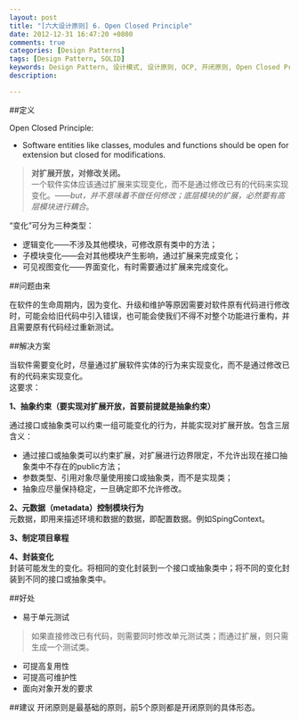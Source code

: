 ```yaml
---
layout: post
title: "[六大设计原则] 6. Open Closed Principle"
date: 2012-12-31 16:47:20 +0800
comments: true
categories: [Design Patterns]
tags: [Design Pattern, SOLID] 
keywords: Design Pattern, 设计模式, 设计原则, OCP, 开闭原则, Open Closed Principle   
description: 

---
```

##定义

Open Closed Principle:  

- Software entities like classes, modules and functions should be open for extension but closed for modifications.  
> **对扩展开放，对修改关闭。**    
> 一个软件实体应该通过扩展来实现变化，而不是通过修改已有的代码来实现变化。*——but，并不意味着不做任何修改；底层模块的扩展，必然要有高层模块进行耦合*。

“变化”可分为三种类型：  

- 逻辑变化——不涉及其他模块，可修改原有类中的方法；
- 子模块变化——会对其他模块产生影响，通过扩展来完成变化；
- 可见视图变化——界面变化，有时需要通过扩展来完成变化。

##问题由来

在软件的生命周期内，因为变化、升级和维护等原因需要对软件原有代码进行修改时，可能会给旧代码中引入错误，也可能会使我们不得不对整个功能进行重构，并且需要原有代码经过重新测试。
<!--more-->

##解决方案

当软件需要变化时，尽量通过扩展软件实体的行为来实现变化，而不是通过修改已有的代码来实现变化。  
这要求：

**1、抽象约束（要实现对扩展开放，首要前提就是抽象约束）**  

通过接口或抽象类可以约束一组可能变化的行为，并能实现对扩展开放。包含三层含义：  

- 通过接口或抽象类可以约束扩展，对扩展进行边界限定，不允许出现在接口抽象类中不存在的public方法；  
- 参数类型、引用对象尽量使用接口或抽象类，而不是实现类；
- 抽象应尽量保持稳定，一旦确定即不允许修改。

**2、元数据（metadata）控制模块行为**   
元数据，即用来描述环境和数据的数据，即配置数据。例如SpingContext。     

**3、制定项目章程** 

**4、封装变化**  
封装可能发生的变化。将相同的变化封装到一个接口或抽象类中；将不同的变化封装到不同的接口或抽象类中。

##好处  

- 易于单元测试  
>如果直接修改已有代码，则需要同时修改单元测试类；而通过扩展，则只需生成一个测试类。
- 可提高复用性
- 可提高可维护性
- 面向对象开发的要求

##建议
开闭原则是最基础的原则，前5个原则都是开闭原则的具体形态。